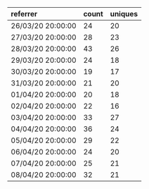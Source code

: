 | referrer          | count | uniques |
| :---------------- | :---- | :------ |
| 26/03/20 20:00:00 | 24    | 20      |
| 27/03/20 20:00:00 | 28    | 23      |
| 28/03/20 20:00:00 | 43    | 26      |
| 29/03/20 20:00:00 | 24    | 18      |
| 30/03/20 20:00:00 | 19    | 17      |
| 31/03/20 20:00:00 | 21    | 20      |
| 01/04/20 20:00:00 | 20    | 18      |
| 02/04/20 20:00:00 | 22    | 16      |
| 03/04/20 20:00:00 | 33    | 27      |
| 04/04/20 20:00:00 | 36    | 24      |
| 05/04/20 20:00:00 | 29    | 22      |
| 06/04/20 20:00:00 | 24    | 20      |
| 07/04/20 20:00:00 | 25    | 21      |
| 08/04/20 20:00:00 | 32    | 21      |
